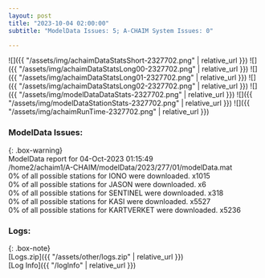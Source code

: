 ```yaml
---
layout: post
title: "2023-10-04 02:00:00"
subtitle: "ModelData Issues: 5; A-CHAIM System Issues: 0"

---
```


![]({{ "/assets/img/achaimDataStatsShort-2327702.png" | relative_url }})
![]({{ "/assets/img/achaimDataStatsLong00-2327702.png" | relative_url }})
![]({{ "/assets/img/achaimDataStatsLong01-2327702.png" | relative_url }})
![]({{ "/assets/img/achaimDataStatsLong02-2327702.png" | relative_url }})
![]({{ "/assets/img/modelDataDataStats-2327702.png" | relative_url }})
![]({{ "/assets/img/modelDataStationStats-2327702.png" | relative_url }})
![]({{ "/assets/img/achaimRunTime-2327702.png" | relative_url }})


### ModelData Issues:  
  
{: .box-warning}  
 ModelData report for 04-Oct-2023 01:15:49   
 /home2/achaim1/A-CHAIM/modelData/2023/277/01/modelData.mat   
 0% of all possible stations for IONO were downloaded. x1015   
 0% of all possible stations for JASON were downloaded. x6   
 0% of all possible stations for SENTINEL were downloaded. x318   
 0% of all possible stations for KASI were downloaded. x5527   
 0% of all possible stations for KARTVERKET were downloaded. x5236   
  


### Logs:  
  
{: .box-note}  
[Logs.zip]({{ "/assets/other/logs.zip" | relative_url }})  
[Log Info]({{ "/logInfo" | relative_url }})  
